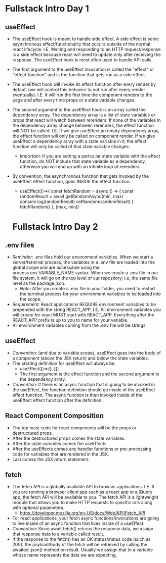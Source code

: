 # Fullstack Intro Day 1

## useEffect
- The useEffect hook is meant to handle side effect. A side effect is some asynchronous effect/functionality that occurs outside of the normal react lifecycle. I.E. Waiting and responding to an HTTP request/response is a side effect because react will need to update only after receiving the response. The useEffect hook is most often used to handle API calls.
- The first argument to the useEffect invocation is called the "effect" or "effect function" and is the function that gets run as a side effect.
- The useEffect hook will invoke its effect function after every render by default (we will control this behavior to not run after every render eventually). I.E. It will run the first time the component renders to the page and after every time props or a state variable changes. 
- The second argument to the useEffect hook is an array called the dependency array. The dependency array is a list of state variables or props that react will watch between rerenders. If none of the variables in the dependency array change between rerenders, the effect function will NOT be called. I.E. If we give useEffect an empty dependency array, the effect function will only be called on component render. If we give useEffect a dependency array with a state variable in it, the effect function will only be called of that state variable changes. 
	- _Important_: If you are setting a particular state variable with the effect function, do NOT include that state variable as a dependency, otherwise you will end up with an infinite loop of rerenders.
- By convention, the asynchronous function that gets invoked by the useEffect effect function, goes INSIDE the effect function:
	- useEffect(()=>{
		const fetchRandom = async () => {
			const randomResult = await getRandomAsync(min, max)
			console.log(randomResult)
			setRandom(randomResult)
		}
		fetchRandom()
	}, [max, min])

    # Fullstack Intro Day 2

## .env files
- _Reminder_: .env files hold our environment variables. When we start a server/terminal process, the variables in a .env file are loaded into the global scope and are accessable using the process.env.VARIABLE_NAME syntax. When we create a .env file in our file system, it will go on the top level of our repository; i.e, the same file level as the package.json. 
	- _Note_: After you create a .env file in your folder, you need to restart the terminal process for your environment variables to be loaded into the scope.
- _Requirement_: React applications REQUIRE environment variables to be prepended with the string REACT_APP. I.E. All environment variables you will create for react MUST start with REACT_APP. Everything after the REACT_APP prefix is up to you to name for your variable.
- All environment variables coming from the .env file will be strings

## useEffect
- _Convention_: (and due to variable scope), useEffect goes into the body of a component (above the JSX return) and below the state variables.
- The starting definition for useEffect will always be:
	- useEffect(()=>{}, [])
	- The first argument is the effect function and the second argument is the dependency array.
- _Convention_: If there is an async function that is going to be invoked in the useEffect, the function definition should go inside of the useEffect effect function. The async function is then invoked inside of the useEffect effect function after the definition.

## React Component Composition
- The top most code for react components will be the props or destructured props.
- After the destructured props comes the state variables.
- After the state variables comes the useEffects.
- After the useEffects comes any handler functions or pre-processing code for variables that are rendered in the JSX.
- Last comes the JSX return statement.

## fetch
- The fetch API is a globally available API to browser applications. I.E. If you are running a browser client app such as a react app or a jQuery app, the fetch API will be available to you. The fetch API is a lightweight module that allows you to make HTTP requests to specific urls along with optional parameters.
	- https://developer.mozilla.org/en-US/docs/Web/API/Fetch_API
- For react applications, your fetch async functions/invocations are going to live inside of an async function that lives inside of a useEffect.
- _Convention_: Since await fetch() returns the response data, we assign that response data to a variable called result.
- If the response to the fetch() has an OK status/status code (such as 200), the payload/body of the fetch will be retrieved by calling the awaited .json() method on result. Usually we assign that to a variable whose name represents the data we are expecting.